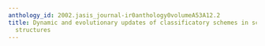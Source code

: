 ```yaml
---
anthology_id: 2002.jasis_journal-ir0anthology0volumeA53A12.2
title: Dynamic and evolutionary updates of classificatory schemes in scientific journal
  structures
---
```

